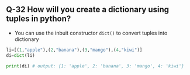 ## Q-32 How will you create a dictionary using tuples in python?

- You can use the inbuit constructor `dict()` to convert tuples into dictionary

```python
li=[(1,"apple"),(2,"banana"),(3,"mango"),(4,"kiwi")]
di=dict(li)
   
print(di) # output: {1: 'apple', 2: 'banana', 3: 'mango', 4: 'kiwi'}
```